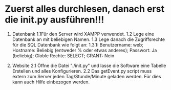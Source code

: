 
# Zuerst alles durchlesen, danach erst die init.py ausführen!!!

1. Datenbank
    1.1Für den Server wird XAMPP verwendet.
    1.2 Lege eine Datenbank an mit beliebigen Namen.
    1.3 Lege danach die Zugriffsrechte für die SQL Datenbank wie folgt an:
        1.3.1: Benutzername: web;  Hostname: Beliebig (entweder % oder etwas anderes); Passwort: Ja (beliebig); Globle Rechte: SELECT; GRANT: Nein

2. Website
    2.1 Öffne die Datei "./init.py" und lasse die Software eine Tabelle Erstellen und alles Konfigurieren.
    2.2 Das getEvent.py script muss extern zum Server jeden Tag/Stunde/Minute geladen werden. Für dies kann auch Hilfe einbezogen werden.

